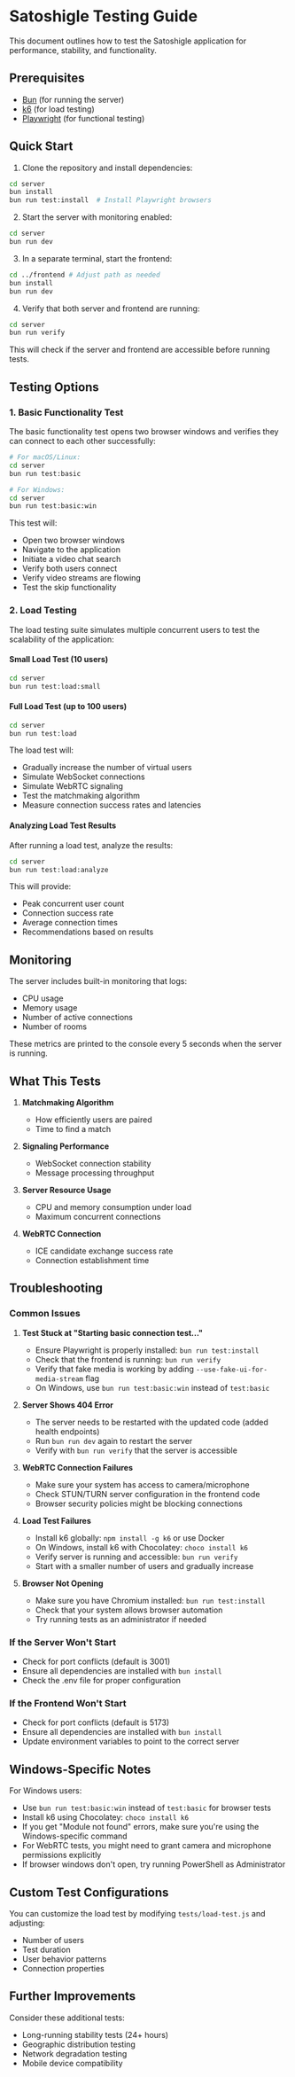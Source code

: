# Satoshigle Testing Guide

This document outlines how to test the Satoshigle application for performance, stability, and functionality.

## Prerequisites

- [Bun](https://bun.sh/) (for running the server)
- [k6](https://k6.io/docs/getting-started/installation/) (for load testing)
- [Playwright](https://playwright.dev/) (for functional testing)

## Quick Start

1. Clone the repository and install dependencies:

```bash
cd server
bun install
bun run test:install  # Install Playwright browsers
```

2. Start the server with monitoring enabled:

```bash
cd server
bun run dev
```

3. In a separate terminal, start the frontend:

```bash
cd ../frontend # Adjust path as needed
bun install
bun run dev
```

4. Verify that both server and frontend are running:

```bash
cd server
bun run verify
```

This will check if the server and frontend are accessible before running tests.

## Testing Options

### 1. Basic Functionality Test

The basic functionality test opens two browser windows and verifies they can connect to each other successfully:

```bash
# For macOS/Linux:
cd server
bun run test:basic

# For Windows:
cd server
bun run test:basic:win
```

This test will:
- Open two browser windows
- Navigate to the application
- Initiate a video chat search
- Verify both users connect
- Verify video streams are flowing
- Test the skip functionality

### 2. Load Testing

The load testing suite simulates multiple concurrent users to test the scalability of the application:

#### Small Load Test (10 users)

```bash
cd server
bun run test:load:small
```

#### Full Load Test (up to 100 users)

```bash
cd server
bun run test:load
```

The load test will:
- Gradually increase the number of virtual users
- Simulate WebSocket connections
- Simulate WebRTC signaling
- Test the matchmaking algorithm
- Measure connection success rates and latencies

#### Analyzing Load Test Results

After running a load test, analyze the results:

```bash
cd server
bun run test:load:analyze
```

This will provide:
- Peak concurrent user count
- Connection success rate
- Average connection times
- Recommendations based on results

## Monitoring

The server includes built-in monitoring that logs:
- CPU usage
- Memory usage
- Number of active connections
- Number of rooms

These metrics are printed to the console every 5 seconds when the server is running.

## What This Tests

1. **Matchmaking Algorithm**
   - How efficiently users are paired
   - Time to find a match

2. **Signaling Performance**
   - WebSocket connection stability
   - Message processing throughput

3. **Server Resource Usage**
   - CPU and memory consumption under load
   - Maximum concurrent connections

4. **WebRTC Connection**
   - ICE candidate exchange success rate
   - Connection establishment time

## Troubleshooting

### Common Issues

1. **Test Stuck at "Starting basic connection test..."**
   - Ensure Playwright is properly installed: `bun run test:install`
   - Check that the frontend is running: `bun run verify`
   - Verify that fake media is working by adding `--use-fake-ui-for-media-stream` flag
   - On Windows, use `bun run test:basic:win` instead of `test:basic`

2. **Server Shows 404 Error**
   - The server needs to be restarted with the updated code (added health endpoints)
   - Run `bun run dev` again to restart the server
   - Verify with `bun run verify` that the server is accessible

3. **WebRTC Connection Failures**
   - Make sure your system has access to camera/microphone
   - Check STUN/TURN server configuration in the frontend code
   - Browser security policies might be blocking connections

4. **Load Test Failures**
   - Install k6 globally: `npm install -g k6` or use Docker
   - On Windows, install k6 with Chocolatey: `choco install k6`
   - Verify server is running and accessible: `bun run verify`
   - Start with a smaller number of users and gradually increase

5. **Browser Not Opening**
   - Make sure you have Chromium installed: `bun run test:install`
   - Check that your system allows browser automation
   - Try running tests as an administrator if needed

### If the Server Won't Start

- Check for port conflicts (default is 3001)
- Ensure all dependencies are installed with `bun install`
- Check the .env file for proper configuration

### If the Frontend Won't Start

- Check for port conflicts (default is 5173)
- Ensure all dependencies are installed with `bun install`
- Update environment variables to point to the correct server

## Windows-Specific Notes

For Windows users:
- Use `bun run test:basic:win` instead of `test:basic` for browser tests
- Install k6 using Chocolatey: `choco install k6`
- If you get "Module not found" errors, make sure you're using the Windows-specific command
- For WebRTC tests, you might need to grant camera and microphone permissions explicitly
- If browser windows don't open, try running PowerShell as Administrator

## Custom Test Configurations

You can customize the load test by modifying `tests/load-test.js` and adjusting:
- Number of users
- Test duration
- User behavior patterns
- Connection properties

## Further Improvements

Consider these additional tests:
- Long-running stability tests (24+ hours)
- Geographic distribution testing
- Network degradation testing
- Mobile device compatibility 